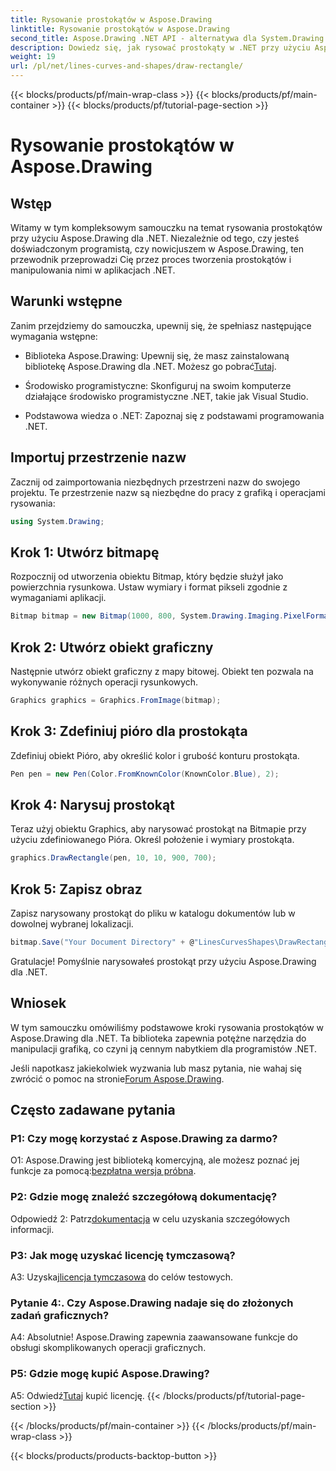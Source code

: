 ```yaml
---
title: Rysowanie prostokątów w Aspose.Drawing
linktitle: Rysowanie prostokątów w Aspose.Drawing
second_title: Aspose.Drawing .NET API - alternatywa dla System.Drawing.Common
description: Dowiedz się, jak rysować prostokąty w .NET przy użyciu Aspose.Drawing. Przewodnik krok po kroku z przykładami kodu.
weight: 19
url: /pl/net/lines-curves-and-shapes/draw-rectangle/
---
```


{{< blocks/products/pf/main-wrap-class >}}
{{< blocks/products/pf/main-container >}}
{{< blocks/products/pf/tutorial-page-section >}}

# Rysowanie prostokątów w Aspose.Drawing

## Wstęp

Witamy w tym kompleksowym samouczku na temat rysowania prostokątów przy użyciu Aspose.Drawing dla .NET. Niezależnie od tego, czy jesteś doświadczonym programistą, czy nowicjuszem w Aspose.Drawing, ten przewodnik przeprowadzi Cię przez proces tworzenia prostokątów i manipulowania nimi w aplikacjach .NET.

## Warunki wstępne

Zanim przejdziemy do samouczka, upewnij się, że spełniasz następujące wymagania wstępne:

- Biblioteka Aspose.Drawing: Upewnij się, że masz zainstalowaną bibliotekę Aspose.Drawing dla .NET. Możesz go pobrać[Tutaj](https://releases.aspose.com/drawing/net/).

- Środowisko programistyczne: Skonfiguruj na swoim komputerze działające środowisko programistyczne .NET, takie jak Visual Studio.

- Podstawowa wiedza o .NET: Zapoznaj się z podstawami programowania .NET.

## Importuj przestrzenie nazw

Zacznij od zaimportowania niezbędnych przestrzeni nazw do swojego projektu. Te przestrzenie nazw są niezbędne do pracy z grafiką i operacjami rysowania:

```csharp
using System.Drawing;
```

## Krok 1: Utwórz bitmapę

Rozpocznij od utworzenia obiektu Bitmap, który będzie służył jako powierzchnia rysunkowa. Ustaw wymiary i format pikseli zgodnie z wymaganiami aplikacji.

```csharp
Bitmap bitmap = new Bitmap(1000, 800, System.Drawing.Imaging.PixelFormat.Format32bppPArgb);
```

## Krok 2: Utwórz obiekt graficzny

Następnie utwórz obiekt graficzny z mapy bitowej. Obiekt ten pozwala na wykonywanie różnych operacji rysunkowych.

```csharp
Graphics graphics = Graphics.FromImage(bitmap);
```

## Krok 3: Zdefiniuj pióro dla prostokąta

Zdefiniuj obiekt Pióro, aby określić kolor i grubość konturu prostokąta.

```csharp
Pen pen = new Pen(Color.FromKnownColor(KnownColor.Blue), 2);
```

## Krok 4: Narysuj prostokąt

Teraz użyj obiektu Graphics, aby narysować prostokąt na Bitmapie przy użyciu zdefiniowanego Pióra. Określ położenie i wymiary prostokąta.

```csharp
graphics.DrawRectangle(pen, 10, 10, 900, 700);
```

## Krok 5: Zapisz obraz

Zapisz narysowany prostokąt do pliku w katalogu dokumentów lub w dowolnej wybranej lokalizacji.

```csharp
bitmap.Save("Your Document Directory" + @"LinesCurvesShapes\DrawRectangle_out.png");
```

Gratulacje! Pomyślnie narysowałeś prostokąt przy użyciu Aspose.Drawing dla .NET.

## Wniosek

W tym samouczku omówiliśmy podstawowe kroki rysowania prostokątów w Aspose.Drawing dla .NET. Ta biblioteka zapewnia potężne narzędzia do manipulacji grafiką, co czyni ją cennym nabytkiem dla programistów .NET.

 Jeśli napotkasz jakiekolwiek wyzwania lub masz pytania, nie wahaj się zwrócić o pomoc na stronie[Forum Aspose.Drawing](https://forum.aspose.com/c/diagram/17).

## Często zadawane pytania

### P1: Czy mogę korzystać z Aspose.Drawing za darmo?

 O1: Aspose.Drawing jest biblioteką komercyjną, ale możesz poznać jej funkcje za pomocą:[bezpłatna wersja próbna](https://releases.aspose.com/).

### P2: Gdzie mogę znaleźć szczegółową dokumentację?

 Odpowiedź 2: Patrz[dokumentacja](https://reference.aspose.com/drawing/net/) w celu uzyskania szczegółowych informacji.

### P3: Jak mogę uzyskać licencję tymczasową?

 A3: Uzyskaj[licencja tymczasowa](https://purchase.aspose.com/temporary-license/) do celów testowych.

### Pytanie 4:. Czy Aspose.Drawing nadaje się do złożonych zadań graficznych?

A4: Absolutnie! Aspose.Drawing zapewnia zaawansowane funkcje do obsługi skomplikowanych operacji graficznych.

### P5: Gdzie mogę kupić Aspose.Drawing?

 A5: Odwiedź[Tutaj](https://purchase.aspose.com/buy) kupić licencję.
{{< /blocks/products/pf/tutorial-page-section >}}

{{< /blocks/products/pf/main-container >}}
{{< /blocks/products/pf/main-wrap-class >}}

{{< blocks/products/products-backtop-button >}}

